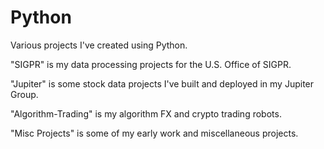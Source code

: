 # Python

Various projects I've created using Python.

"SIGPR" is my data processing projects for the U.S. Office of SIGPR.

"Jupiter" is some stock data projects I've built and deployed in my Jupiter Group.

"Algorithm-Trading" is my algorithm FX and crypto trading robots.

"Misc Projects" is some of my early work and miscellaneous projects.
